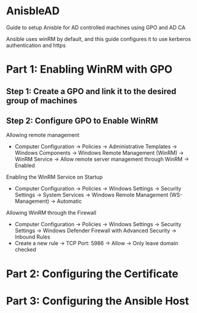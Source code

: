 # AnisbleAD
Guide to setup Anisble for AD controlled machines using GPO and AD CA

Ansible uses winRM by default, and this guide configures it to use kerberos authentication and https 

# Part 1: Enabling WinRM with GPO
## Step 1: Create a GPO and link it to the desired group of machines

## Step 2: Configure GPO to Enable WinRM
Allowing remote management
- Computer Configuration -> Policies -> Administrative Templates -> Windows Components -> Windows Remote Management (WinRM) -> WinRM Service -> Allow remote server management through WinRM -> Enabled

Enabling the WinRM Service on Startup
- Computer Configuration -> Policies -> Windows Settings -> Security Settings -> System Services -> Windows Remote Management (WS-Management) -> Automatic

Allowing WinRM through the Firewall
- Computer Configuration -> Policies -> Windows Settings -> Security Settings -> Windows Defender Firewall with Advanced Security -> Inbound Rules
- Create a new rule -> TCP Port: 5986 -> Allow -> Only leave domain checked

# Part 2: Configuring the Certificate

# Part 3: Configuring the Ansible Host
